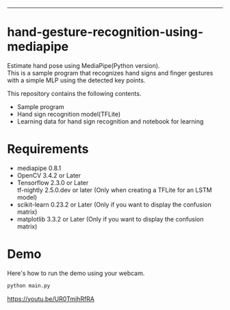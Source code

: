 ---
# hand-gesture-recognition-using-mediapipe
Estimate hand pose using MediaPipe(Python version).<br> This is a sample program that recognizes hand signs and finger gestures with a simple MLP using the detected key points.

This repository contains the following contents.
* Sample program
* Hand sign recognition model(TFLite)
* Learning data for hand sign recognition and notebook for learning

# Requirements
* mediapipe 0.8.1
* OpenCV 3.4.2 or Later
* Tensorflow 2.3.0 or Later<br>tf-nightly 2.5.0.dev or later (Only when creating a TFLite for an LSTM model)
* scikit-learn 0.23.2 or Later (Only if you want to display the confusion matrix) 
* matplotlib 3.3.2 or Later (Only if you want to display the confusion matrix)

# Demo
Here's how to run the demo using your webcam.
```bash
python main.py
```
https://youtu.be/UR0TmihRfRA
